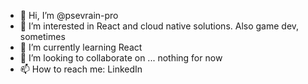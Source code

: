 - 👋 Hi, I’m @psevrain-pro
- 👀 I’m interested in React and cloud native solutions. Also game dev, sometimes
- 🌱 I’m currently learning React
- 💞️ I’m looking to collaborate on ... nothing for now
- 📫 How to reach me: LinkedIn

<!---
psevrain-pro/psevrain-pro is a ✨ special ✨ repository because its `README.md` (this file) appears on your GitHub profile.
You can click the Preview link to take a look at your changes.
--->
